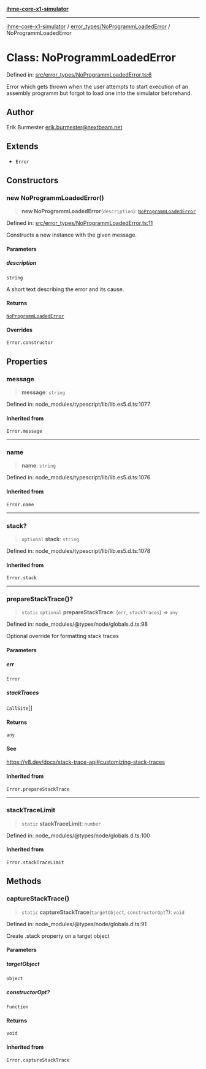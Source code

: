 [**ihme-core-x1-simulator**](../../../README.md)

***

[ihme-core-x1-simulator](../../../modules.md) / [error\_types/NoProgrammLoadedError](../README.md) / NoProgrammLoadedError

# Class: NoProgrammLoadedError

Defined in: [src/error\_types/NoProgrammLoadedError.ts:6](https://github.com/ProgrammIt/CPU-Simulator/blob/7552359f9aa6207ad192c9a5fcb9c9063dd40c2c/src/error_types/NoProgrammLoadedError.ts#L6)

Error which gets thrown when the user attempts to start execution of an
assembly programm but forgot to load one into the simulator beforehand.

## Author

Erik Burmester <erik.burmester@nextbeam.net>

## Extends

- `Error`

## Constructors

### new NoProgrammLoadedError()

> **new NoProgrammLoadedError**(`description`): [`NoProgrammLoadedError`](NoProgrammLoadedError.md)

Defined in: [src/error\_types/NoProgrammLoadedError.ts:11](https://github.com/ProgrammIt/CPU-Simulator/blob/7552359f9aa6207ad192c9a5fcb9c9063dd40c2c/src/error_types/NoProgrammLoadedError.ts#L11)

Constructs a new instance with the given message.

#### Parameters

##### description

`string`

A short text describing the error and its cause.

#### Returns

[`NoProgrammLoadedError`](NoProgrammLoadedError.md)

#### Overrides

`Error.constructor`

## Properties

### message

> **message**: `string`

Defined in: node\_modules/typescript/lib/lib.es5.d.ts:1077

#### Inherited from

`Error.message`

***

### name

> **name**: `string`

Defined in: node\_modules/typescript/lib/lib.es5.d.ts:1076

#### Inherited from

`Error.name`

***

### stack?

> `optional` **stack**: `string`

Defined in: node\_modules/typescript/lib/lib.es5.d.ts:1078

#### Inherited from

`Error.stack`

***

### prepareStackTrace()?

> `static` `optional` **prepareStackTrace**: (`err`, `stackTraces`) => `any`

Defined in: node\_modules/@types/node/globals.d.ts:98

Optional override for formatting stack traces

#### Parameters

##### err

`Error`

##### stackTraces

`CallSite`[]

#### Returns

`any`

#### See

https://v8.dev/docs/stack-trace-api#customizing-stack-traces

#### Inherited from

`Error.prepareStackTrace`

***

### stackTraceLimit

> `static` **stackTraceLimit**: `number`

Defined in: node\_modules/@types/node/globals.d.ts:100

#### Inherited from

`Error.stackTraceLimit`

## Methods

### captureStackTrace()

> `static` **captureStackTrace**(`targetObject`, `constructorOpt`?): `void`

Defined in: node\_modules/@types/node/globals.d.ts:91

Create .stack property on a target object

#### Parameters

##### targetObject

`object`

##### constructorOpt?

`Function`

#### Returns

`void`

#### Inherited from

`Error.captureStackTrace`
